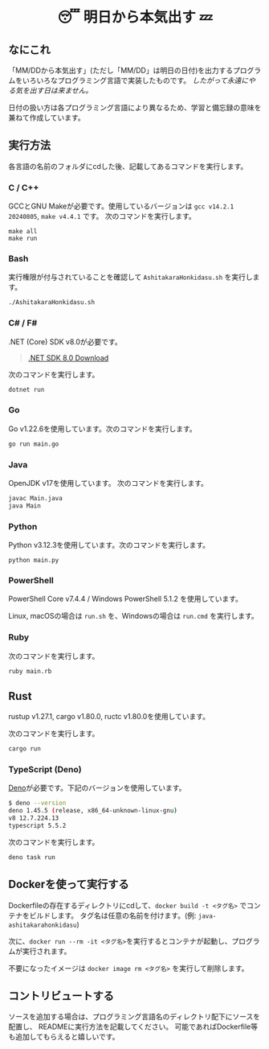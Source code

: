 <div align="center">

# 😴 明日から本気出す 💤

</div>

## なにこれ

「MM/DDから本気出す」(ただし「MM/DD」は明日の日付)を出力するプログラムをいろいろなプログラミング言語で実装したものです。
*したがって永遠にやる気を出す日は来ません。*

日付の扱い方は各プログラミング言語により異なるため、学習と備忘録の意味を兼ねて作成しています。

## 実行方法

各言語の名前のフォルダにcdした後、記載してあるコマンドを実行します。

### C / C++

GCCとGNU Makeが必要です。使用しているバージョンは `gcc v14.2.1 20240805`, `make v4.4.1` です。
次のコマンドを実行します。

```
make all
make run
```

### Bash

実行権限が付与されていることを確認して `AshitakaraHonkidasu.sh` を実行します。

```sh
./AshitakaraHonkidasu.sh
```

### C# / F#


.NET (Core) SDK v8.0が必要です。

> [.NET SDK 8.0 Download](https://dotnet.microsoft.com/en-us/download/dotnet/8.0)

次のコマンドを実行します。

```sh
dotnet run
```

### Go

Go v1.22.6を使用しています。次のコマンドを実行します。

```sh
go run main.go
```

### Java

OpenJDK v17を使用しています。
次のコマンドを実行します。


```sh
javac Main.java
java Main
```

### Python

Python v3.12.3を使用しています。次のコマンドを実行します。

```
python main.py
```

### PowerShell

PowerShell Core v7.4.4 / Windows PowerShell 5.1.2 を使用しています。

Linux, macOSの場合は `run.sh` を、Windowsの場合は `run.cmd` を実行します。

### Ruby

次のコマンドを実行します。

```sh
ruby main.rb
```

## Rust

rustup v1.27.1, cargo v1.80.0, ructc v1.80.0を使用しています。

次のコマンドを実行します。

```sh
cargo run
```

### TypeScript (Deno)

[Deno](https://docs.deno.com/runtime/manual/getting_started/installation/)が必要です。下記のバージョンを使用しています。

```sh
$ deno --version 
deno 1.45.5 (release, x86_64-unknown-linux-gnu)
v8 12.7.224.13
typescript 5.5.2
```

次のコマンドを実行します。

```sh
deno task run
```

## Dockerを使って実行する

Dockerfileの存在するディレクトリにcdして、`docker build -t <タグ名>` でコンテナをビルドします。
タグ名は任意の名前を付けます。(例: `java-ashitakarahonkidasu`)

次に、`docker run --rm -it <タグ名>`を実行するとコンテナが起動し、プログラムが実行されます。

不要になったイメージは `docker image rm <タグ名>` を実行して削除します。

## コントリビュートする

ソースを追加する場合は、プログラミング言語名のディレクトリ配下にソースを配置し、
READMEに実行方法を記載してください。
可能であればDockerfile等も追加してもらえると嬉しいです。

